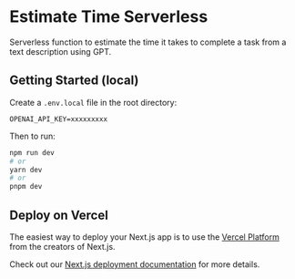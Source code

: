 # Estimate Time Serverless
Serverless function to estimate the time it takes to complete a task from a text description using GPT.

## Getting Started (local)

Create a `.env.local` file in the root directory:
```
OPENAI_API_KEY=xxxxxxxxx
```

Then to run:

```bash
npm run dev
# or
yarn dev
# or
pnpm dev
```

## Deploy on Vercel

The easiest way to deploy your Next.js app is to use the [Vercel Platform](https://vercel.com/new?utm_medium=default-template&filter=next.js&utm_source=create-next-app&utm_campaign=create-next-app-readme) from the creators of Next.js.

Check out our [Next.js deployment documentation](https://nextjs.org/docs/deployment) for more details.
